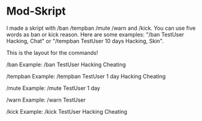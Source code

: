 # Mod-Skript
I made a skript with /ban /tempban /mute /warn and /kick. You can use five words as ban or kick reason. Here are some examples: "/ban TestUser Hacking, Chat" or "/tempban TestUser 10 days Hacking, Skin".

This is the layout for the commands!

/ban <player> <reason1> <reason2> <reason3> <reason4> <reason5>
Example: /ban TestUser Hacking Cheating

/tempban <player> <number> <time> <reason1> <reason2> <reason3> <reason4> <reason5>
Example: /tempban TestUser 1 day Hacking Cheating

/mute <player> <number> <time>
Example: /mute TestUser 1 day

/warn <player>
Example: /warn TestUser

/kick <player> <reason1> <reason2> <reason3> <reason4> <reason5>
Example: /kick TestUser Hacking Cheating
